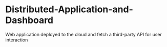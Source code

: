 # Distributed-Application-and-Dashboard
Web application deployed to the cloud and fetch a third-party API for user interaction
